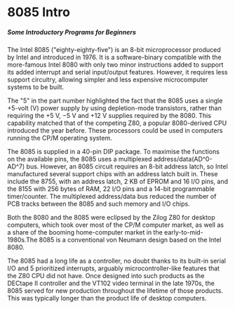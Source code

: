 # 8085 Intro
##### Some Introductory Programs for Beginners

The Intel 8085 ("eighty-eighty-five") is an 8-bit microprocessor produced by Intel and introduced in 1976. It is a software-binary compatible with the more-famous Intel 8080 with only two minor instructions added to support its added interrupt and serial input/output features. However, it requires less support circuitry, allowing simpler and less expensive microcomputer systems to be built.

The "5" in the part number highlighted the fact that the 8085 uses a single +5-volt (V) power supply by using depletion-mode transistors, rather than requiring the +5 V, −5 V and +12 V supplies required by the 8080. This capability matched that of the competing Z80, a popular 8080-derived CPU introduced the year before. These processors could be used in computers running the CP/M operating system.

The 8085 is supplied in a 40-pin DIP package. To maximise the functions on the available pins, the 8085 uses a multiplexed address/data(AD^0-AD^7) bus. However, an 8085 circuit requires an 8-bit address latch, so Intel manufactured several support chips with an address latch built in. These include the 8755, with an address latch, 2 KB of EPROM and 16 I/O pins, and the 8155 with 256 bytes of RAM, 22 I/O pins and a 14-bit programmable timer/counter. The multiplexed address/data bus reduced the number of PCB tracks between the 8085 and such memory and I/O chips.

Both the 8080 and the 8085 were eclipsed by the Zilog Z80 for desktop computers, which took over most of the CP/M computer market, as well as a share of the booming home-computer market in the early-to-mid-1980s.The 8085 is a conventional von Neumann design based on the Intel 8080.

The 8085 had a long life as a controller, no doubt thanks to its built-in serial I/O and 5 prioritized interrupts, arguably microcontroller-like features that the Z80 CPU did not have. Once designed into such products as the DECtape II controller and the VT102 video terminal in the late 1970s, the 8085 served for new production throughout the lifetime of those products. This was typically longer than the product life of desktop computers.
